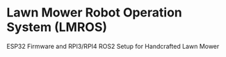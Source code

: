 # Lawn Mower Robot Operation System (LMROS)

ESP32 Firmware and RPI3/RPI4 ROS2 Setup for Handcrafted Lawn Mower
